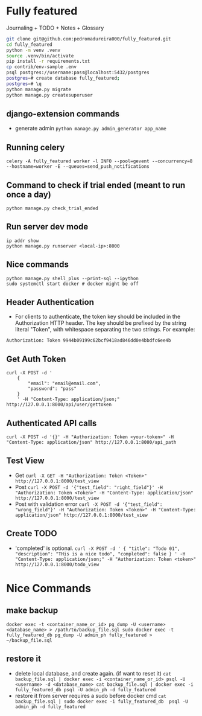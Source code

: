 # Fully featured

Journaling + TODO + Notes + Glossary


```bash
git clone git@github.com:pedromadureira000/fully_featured.git
cd fully_featured
python -m venv .venv
source .venv/bin/activate
pip install -r requirements.txt
cp contrib/env-sample .env
psql postgres://username:pass@localhost:5432/postgres
postgres=# create database fully_featured;
postgres=# \q
python manage.py migrate
python manage.py createsuperuser
```

## django-extension commands
* generate admin
`
python manage.py admin_generator app_name
`

## Running celery
```
celery -A fully_featured worker -l INFO --pool=gevent --concurrency=8 --hostname=worker -E --queues=send_push_notifications
```

## Command to check if trial ended (meant to run once a day)
```
python manage.py check_trial_ended
```

## Run server dev mode
```
ip addr show
python manage.py runserver <local-ip>:8000
```

## Nice commands
```
python manage.py shell_plus --print-sql --ipython
sudo systemctl start docker # docker might be off
```

## Header Authentication
* For clients to authenticate, the token key should be included in the Authorization HTTP header. The key should be prefixed by the string literal "Token", with whitespace separating the two strings. For example:
```
Authorization: Token 9944b09199c62bcf9418ad846dd0e4bbdfc6ee4b
```

## Get Auth Token

```
curl -X POST -d '
    {
        "email": "email@email.com",
        "password": "pass"
    }
    ' -H "Content-Type: application/json;" http://127.0.0.1:8000/api/user/gettoken
```

## Authenticated API calls
`
curl -X POST -d '{}' -H "Authorization: Token <your-token>" -H "Content-Type: application/json" http://127.0.0.1:8000/api_path
`

## Test View
* Get
`
curl -X GET -H "Authorization: Token <Token>" http://127.0.0.1:8000/test_view
`
* Post
`
curl -X POST -d '{"test_field": "right_field"}' -H "Authorization: Token <Token>" -H "Content-Type: application/json" http://127.0.0.1:8000/test_view
`
* Post with validation error
`
curl -X POST -d '{"test_field": "wrong_field"}' -H "Authorization: Token <Token>" -H "Content-Type: application/json" http://127.0.0.1:8000/test_view
`

## Create TODO
* 'completed' is optional.
``
curl -X POST -d '
    {
        "title": "Todo 01",
        "description": "THis is a nice todo",
        "completed": false
    }
    ' -H "Content-Type: application/json;" -H "Authorization: Token <token>" http://127.0.0.1:8000/todo_view
``

Nice Commands
================
## make backup
`
docker exec -t <container_name_or_id> pg_dump -U <username> <database_name> > /path/to/backup_file.sql
sudo docker exec -t fully_featured_db pg_dump -U admin_ph fully_featured > ~/backup_file.sql
`

## restore it
* delete local database, and create again. (if want to reset it)
`
cat backup_file.sql | docker exec -i <container_name_or_id> psql -U <username> -d <database_name>
cat backup_file.sql | docker exec -i fully_featured_db psql -U admin_ph -d fully_featured
`
* restore it from server requires a sudo before docker cmd
`
cat backup_file.sql | sudo docker exec -i fully_featured_db  psql -U admin_ph -d fully_featured
`
